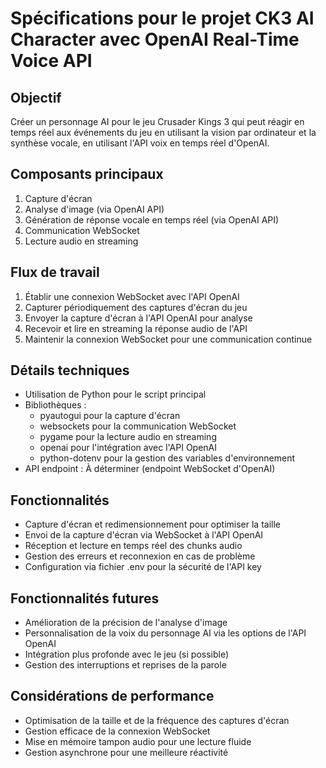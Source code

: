 # Spécifications pour le projet CK3 AI Character avec OpenAI Real-Time Voice API

## Objectif
Créer un personnage AI pour le jeu Crusader Kings 3 qui peut réagir en temps réel aux événements du jeu en utilisant la vision par ordinateur et la synthèse vocale, en utilisant l'API voix en temps réel d'OpenAI.

## Composants principaux
1. Capture d'écran
2. Analyse d'image (via OpenAI API)
3. Génération de réponse vocale en temps réel (via OpenAI API)
4. Communication WebSocket
5. Lecture audio en streaming

## Flux de travail
1. Établir une connexion WebSocket avec l'API OpenAI
2. Capturer périodiquement des captures d'écran du jeu
3. Envoyer la capture d'écran à l'API OpenAI pour analyse
4. Recevoir et lire en streaming la réponse audio de l'API
5. Maintenir la connexion WebSocket pour une communication continue

## Détails techniques
- Utilisation de Python pour le script principal
- Bibliothèques : 
  - pyautogui pour la capture d'écran
  - websockets pour la communication WebSocket
  - pygame pour la lecture audio en streaming
  - openai pour l'intégration avec l'API OpenAI
  - python-dotenv pour la gestion des variables d'environnement
- API endpoint : À déterminer (endpoint WebSocket d'OpenAI)

## Fonctionnalités
- Capture d'écran et redimensionnement pour optimiser la taille
- Envoi de la capture d'écran via WebSocket à l'API OpenAI
- Réception et lecture en temps réel des chunks audio
- Gestion des erreurs et reconnexion en cas de problème
- Configuration via fichier .env pour la sécurité de l'API key

## Fonctionnalités futures
- Amélioration de la précision de l'analyse d'image
- Personnalisation de la voix du personnage AI via les options de l'API OpenAI
- Intégration plus profonde avec le jeu (si possible)
- Gestion des interruptions et reprises de la parole

## Considérations de performance
- Optimisation de la taille et de la fréquence des captures d'écran
- Gestion efficace de la connexion WebSocket
- Mise en mémoire tampon audio pour une lecture fluide
- Gestion asynchrone pour une meilleure réactivité
